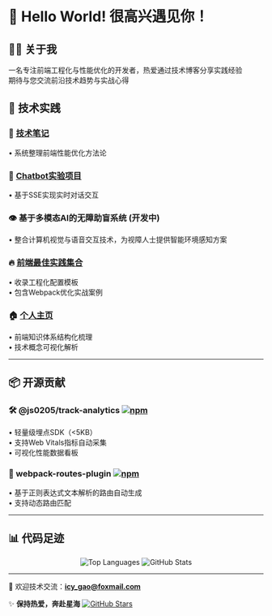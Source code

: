 # 🌟 Hello World! 很高兴遇见你！  

## 👨‍💻 关于我  
一名专注前端工程化与性能优化的开发者，热爱通过技术博客分享实践经验  
期待与您交流前沿技术趋势与实战心得  

## 🚀 技术实践  
### 📝 [技术笔记](https://js0205.github.io/my-notes/performance/performance)  
• 系统整理前端性能优化方法论  

### 🤖 [Chatbot实验项目](https://chat-sse-fe.vercel.app/chat)  
• 基于SSE实现实时对话交互  

### 👁️ 基于多模态AI的无障助盲系统 (开发中)  
• 整合计算机视觉与语音交互技术，为视障人士提供智能环境感知方案  

### 🔥 [前端最佳实践集合](https://frontend-practice-repo-nxercz58u-js0205s-projects.vercel.app/)  
• 收录工程化配置模板  
• 包含Webpack优化实战案例  

### 🏠 [个人主页](https://js0205.github.io/)  
• 前端知识体系结构化梳理  
• 技术概念可视化解析  

---

## 📦 开源贡献  
### 🛠️ @js0205/track-analytics [![npm](https://img.shields.io/npm/v/@js0205/track-analytics)](https://www.npmjs.com/package/@js0205/track-analytics)  
• 轻量级埋点SDK（<5KB）  
• 支持Web Vitals指标自动采集  
• 可视化性能数据看板  

### 🚏 webpack-routes-plugin [![npm](https://img.shields.io/npm/v/webpack-routes-plugin)](https://www.npmjs.com/package/webpack-routes-plugin)  
• 基于正则表达式文本解析的路由自动生成    
• 支持动态路由匹配  

---

## 📊 代码足迹  
<div align="center">
  <img src="https://github-readme-stats.vercel.app/api/top-langs/?username=js0205&layout=compact&theme=radical&hide=html,css" alt="Top Languages">
  <img src="https://github-readme-stats.vercel.app/api?username=js0205&show_icons=true&theme=radical&count_private=true&line_height=24" alt="GitHub Stats">
</div>

---

📮 欢迎技术交流：**icy_gao@foxmail.com**  

✨ **保持热爱，奔赴星海** [![GitHub Stars](https://img.shields.io/github/stars/js0205?label=Stars&style=social)](https://github.com/js0205)

